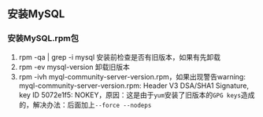 ## 安装MySQL
### 安装MySQL.rpm包
1. rpm -qa | grep -i mysql 安装前检查是否有旧版本，如果有先卸载
2. rpm -ev mysql-version 卸载旧版本
3. rpm -ivh myql-community-server-version.rpm，如果出现警告warning: myql-community-server-version.rpm: Header V3 DSA/SHA1 Signature, key ID 5072e1f5: NOKEY，原因：这是由于``yum``安装了旧版本的``GPG keys``造成的，解决办法：后面加上``--force --nodeps``
